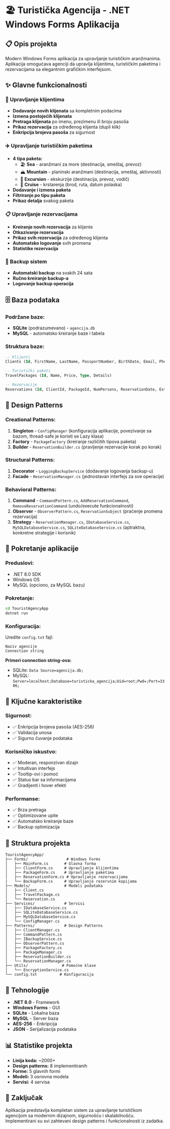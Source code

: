 # 🏖️ Turistička Agencija - .NET Windows Forms Aplikacija

## 📋 Opis projekta

Modern Windows Forms aplikacija za upravljanje turističkim aranžmanima. Aplikacija omogućava agenciji da upravlja klijentima, turističkim paketima i rezervacijama sa elegantnim grafičkim interfejsom.

## ✨ Glavne funkcionalnosti

### 👥 Upravljanje klijentima
- **Dodavanje novih klijenata** sa kompletnim podacima
- **Izmena postojećih klijenata**
- **Pretraga klijenata** po imenu, prezimenu ili broju pasoša
- **Prikaz rezervacija** za određenog klijenta (dupli klik)
- **Enkripcija brojeva pasoša** za sigurnost

### ✈️ Upravljanje turističkim paketima
- **4 tipa paketa:**
  - 🏖️ **Sea** - aranžmani za more (destinacija, smeštaj, prevoz)
  - 🏔️ **Mountain** - planinski aranžmani (destinacija, smeštaj, aktivnosti)
  - 🚌 **Excursion** - ekskurzije (destinacija, prevoz, vodič)
  - 🚢 **Cruise** - krstarenja (brod, ruta, datum polaska)
- **Dodavanje i izmena paketa**
- **Filtriranje po tipu paketa**
- **Prikaz detalja** svakog paketa

### 📋 Upravljanje rezervacijama
- **Kreiranje novih rezervacija** za klijente
- **Otkazivanje rezervacija**
- **Prikaz svih rezervacija** za određenog klijenta
- **Automatsko logovanje** svih promena
- **Statistike rezervacija**

### 💾 Backup sistem
- **Automatski backup** na svakih 24 sata
- **Ručno kreiranje backup-a**
- **Logovanje backup operacija**

## 🗄️ Baza podataka

### Podržane baze:
- **SQLite** (podrazumevano) - `agencija.db`
- **MySQL** - automatsko kreiranje baze i tabela

### Struktura baze:
```sql
-- Klijenti
Clients (Id, FirstName, LastName, PassportNumber, BirthDate, Email, Phone)

-- Turistički paketi
TravelPackages (Id, Name, Price, Type, Details)

-- Rezervacije
Reservations (Id, ClientId, PackageId, NumPersons, ReservationDate, ExtraServices)
```

## 🎨 Design Patterns

### Creational Patterns:
1. **Singleton** - `ConfigManager` (konfiguracija aplikacije, povezivanje sa bazom, thread-safe je koristi se Lazy<T> klasa)
2. **Factory** - `PackageFactory` (kreiranje različitih tipova paketa)
3. **Builder** - `ReservationBuilder.cs` (pravljenje rezervacije korak po korak)

### Structural Patterns:
1. **Decorator** - `LoggingBackupService` (dodavanje logovanja backup-u)
2. **Facade** - `ReservationManager.cs` (jednostavan interfejs za sve operacije)

### Behavioral Patterns:
1. **Command** - `CommandPattern.cs`, `AddReservationCommand`, `RemoveReservationCommand` (undo/execute funkcionalnosti)
2. **Observer** - `ObserverPattern.cs`, `ReservationSubject` (praćenje promena rezervacija)
3. **Strategy** - `ReservationManager.cs`, `IDatabaseService.cs`, `MySQLDatabaseService.cs`, `SQLiteDatabaseService.cs` (aptraktna, konkretne strategije i korisnik)

## 🚀 Pokretanje aplikacije

### Preduslovi:
- .NET 8.0 SDK
- Windows OS
- MySQL (opciono, za MySQL bazu)

### Pokretanje:
```bash
cd TouristAgencyApp
dotnet run
```

### Konfiguracija:
Uredite `config.txt` fajl:
```
Naziv agencije
Connection string
```

**Primeri connection string-ova:**
- SQLite: `Data Source=agencija.db;`
- MySQL: `Server=localhost;Database=turisticka_agencija;Uid=root;Pwd=;Port=3306;`

## 🎯 Ključne karakteristike

### Sigurnost:
- ✅ Enkripcija brojeva pasoša (AES-256)
- ✅ Validacija unosa
- ✅ Sigurno čuvanje podataka

### Korisničko iskustvo:
- ✅ Moderan, responzivan dizajn
- ✅ Intuitivan interfejs
- ✅ Tooltip-ovi i pomoć
- ✅ Status bar sa informacijama
- ✅ Gradijenti i hover efekti

### Performanse:
- ✅ Brza pretraga
- ✅ Optimizovane upite
- ✅ Automatsko kreiranje baze
- ✅ Backup optimizacija

## 📁 Struktura projekta

```
TouristAgencyApp/
├── Forms/                 # Windows Forms
│   ├── MainForm.cs       # Glavna forma
│   ├── ClientForm.cs     # Upravljanje klijentima
│   ├── PackageForm.cs    # Upravljanje paketima
│   ├── ReservationForm.cs # Upravljanje rezervacijama
|   └── BackupForm.cs     # Upravljanje rezervnim kopijama
├── Models/               # Modeli podataka
│   ├── Client.cs
│   ├── TravelPackage.cs
│   └── Reservation.cs
├── Services/             # Servisi
│   ├── IDatabaseService.cs
│   ├── SQLiteDatabaseService.cs
│   ├── MySQLDatabaseService.cs
│   └── ConfigManager.cs
├── Patterns/             # Design Patterns
│   ├── ClientManager.cs
│   ├── CommandPattern.cs
│   ├── IBackupService.cs
│   ├── ObserverPattern.cs
│   ├── PackageFactory.cs
│   ├── PackageManager.cs
│   ├── ReservationBuilder.cs
│   └── ReservationManager.cs
├── Utils/               # Pomoćne klase
│   └── EncryptionService.cs
└── config.txt          # Konfiguracija
```

## 🔧 Tehnologije

- **.NET 8.0** - Framework
- **Windows Forms** - GUI
- **SQLite** - Lokalna baza
- **MySQL** - Server baza
- **AES-256** - Enkripcija
- **JSON** - Serijalizacija podataka

## 📊 Statistike projekta

- **Linija koda:** ~2000+
- **Design patterns:** 8 implementiranih
- **Forme:** 5 glavnih formi
- **Modeli:** 3 osnovna modela
- **Servisi:** 4 servisa

## 🎉 Zaključak

Aplikacija predstavlja kompletan sistem za upravljanje turističkom agencijom sa modernim dizajnom, sigurnošću i skalabilnošću. Implementirani su svi zahtevani design patterns i funkcionalnosti iz zadatka.
